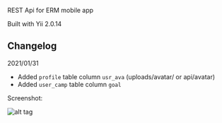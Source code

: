 REST Api for ERM mobile app

Built with Yii 2.0.14

Changelog
------------
2021/01/31
- Added `profile` table column `usr_ava` (uploads/avatar/ or api/avatar)
- Added `user_camp` table column `goal` 

Screenshot:

![alt tag](http://i.imgur.com/NyNASU9.png)

